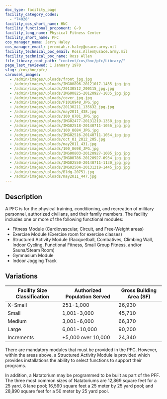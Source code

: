 ```yaml
---
doc_type: facility_page
facility_category_codes:
  - "74028"
facility_cos_short_name: HNC
facility_functional_proponent: G-9
facility_long_name: Physical Fitness Center
facility_short_name: PFC
cos_manager_name: Jerry Haley
cos_manager_email: jeremiah.r.haley@usace.army.mil
facility_technical_poc_email: Ross.Allen@usace.army.mil
facility_technical_poc_name: Ross Allen
file_library_root_path: "content/cos/hnc/pfc/Library/"
page_last_reviewed: 1 January 1970
slug: /cos/hnc/pfc/
carousel_images:
  - /admin/images/uploads/front_jpg.jpg
  - /admin/images/uploads/IMG00896-20121017-1435_jpg.jpg
  - /admin/images/uploads/20130512_200115_jpg.jpg
  - /admin/images/uploads/IMG00825-20120927-1035_jpg.jpg
  - /admin/images/uploads/cover_jpg.jpg
  - /admin/images/uploads/P1010948_JPG.jpg
  - /admin/images/uploads/20130211_135632_jpg.jpg
  - /admin/images/uploads/may2011_438.jpg
  - /admin/images/uploads/100_8701_JPG.jpg
  - /admin/images/uploads/IMG02477-20131219-1358_jpg.jpg
  - /admin/images/uploads/IMG02518-20140711-1056_jpg.jpg
  - /admin/images/uploads/100_8684_JPG.jpg
  - /admin/images/uploads/IMG02516-20140711-1054_jpg.jpg
  - /admin/images/uploads/oct_01_2012_205.jpg
  - /admin/images/uploads/may2011_431.jpg
  - /admin/images/uploads/100_8698_JPG.jpg
  - /admin/images/uploads/IMG00803-20120927-1005_jpg.jpg
  - /admin/images/uploads/IMG00786-20120927-0934_jpg.jpg
  - /admin/images/uploads/IMG02550-20140711-1130_jpg.jpg
  - /admin/images/uploads/IMG02504-20131219-1445_jpg.jpg
  - /admin/images/uploads/Bldg-20751.jpg
  - /admin/images/uploads/may2011_447.jpg
---
```


## Description

A PFC is for the physical training, conditioning, and recreation of military personnel, authorized civilians, and their family members. The facility includes one or more of the following functional modules:

- Fitness Module (Cardiovascular, Circuit, and Free-Weight areas)
- Exercise Module (Exercise room for exercise classes)
- Structured Activity Module (Racquetball, Combatives, Climbing Wall, Indoor Cycling, Functional Fitness, Small Group Fitness, and/or Sauna/Steam Room)
- Gymnasium Module
- Indoor Jogging Track

## Variations

| Facility Size Classification | Authorized Population Served | ​Gross Building Area (SF) |
| ---------------------------- | ---------------------------- | ------------------------- |
| X-Small​                     | ​251-1,000                   | ​26,930                   |
| Small​                       | ​1,001-3,000                 | ​45,710                   |
| Medium​                      | 3,001-6,000                  | ​66,370                   |
| Large​                       | ​6,001-10,000                | ​90,200                   |
| Increments                   | ​+5,000 over 10,000          | ​24,340                   |

There are mandatory modules that must be provided in the PFC. However, within the areas above, a Structured Activity Module is provided which provides installations the ability to select functions to support their programs.

In addition, a Natatorium may be programmed to be built as part of the PFF. The three most common sizes of Natatoriums are 12,869 square feet for a 25 yard, 8 lane pool; 16,560 square feet a 25 meter by 25 yard pool; and 28,890 square feet for a 50 meter by 25 yard pool.
